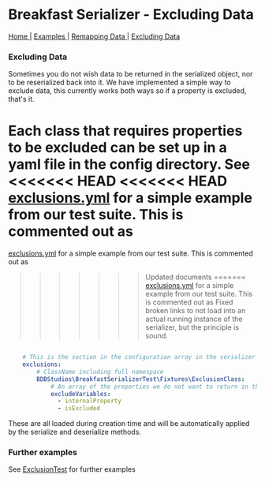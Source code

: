 # Breakfast Serializer - Excluding Data

<nav>
    <span>
        <a href='index.md'>
            Home
        </a>
    </span>
    | 
    <span>
        <a href='examples.md'>
            Examples
        </a>
    </span>
     |
    <span>
        <a href='remapping.md'>
            Remapping Data
        </a>
    </span>
     | 
    <span>
        <a href='exclusions.md'>
            Excluding Data
        </a>
    </span>
</nav>

### Excluding Data

Sometimes you do not wish data to be returned in the serialized object, nor to be reserialized back into it.
We have implemented a simple way to exclude data, this currently works both ways so if a property is excluded, that's it.

Each class that requires properties to be excluded can be set up in a yaml file in the config directory. See 
<<<<<<< HEAD
<<<<<<< HEAD
[exclusions.yml](../config/exclusions/exclusions.yml) for a simple example from our test suite. This is commented out as 
=======
[exclusions.yml](../config/exclusions/exclusions.yml]) for a simple example from our test suite. This is commented out as 
>>>>>>> Updated documents
=======
[exclusions.yml](../config/exclusions/exclusions.yml) for a simple example from our test suite. This is commented out as 
>>>>>>> Fixed broken links
to not load into an actual running instance of the serializer, but the principle is sound.

```yml

    # This is the section in the configuration array in the serializer in which this resides
    exclusions:
        # ClassName including full namespace
        BDBStudios\BreakfastSerializerTest\Fixtures\ExclusionClass:
            # An array of the properties we do not want to return in the serialized object
            excludeVariables:
              - internalProperty
              - isExcluded

```

These are all loaded during creation time and will be automatically applied by the serialize and deserialize methods.

### Further examples 

See [ExclusionTest](../test/BreakfastSerializer/ExclusionTest.php) for further examples
